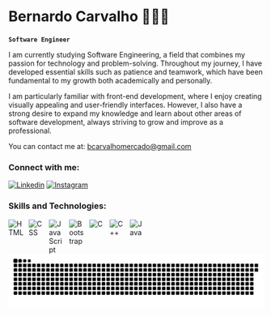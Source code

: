 #    Bernardo Carvalho  👨🏻‍💻

**`Software Engineer`**

I am currently studying Software Engineering, a field that combines my passion for technology and problem-solving. Throughout my journey, I have developed essential skills such as patience and teamwork, which have been fundamental to my growth both academically and personally.

I am particularly familiar with front-end development, where I enjoy creating visually appealing and user-friendly interfaces. However, I also have a strong desire to expand my knowledge and learn about other areas of software development, always striving to grow and improve as a professional.

You can contact me at: bcarvalhomercado@gmail.com

###  Connect with me:

[![Linkedin](https://img.shields.io/badge/LinkedIn-0077B5?style=for-the-badge&logo=linkedin&logoColor=white)](https://www.linkedin.com/in/bernardocdm/)
[![Instagram](https://img.shields.io/badge/Instagram-E4405F?style=for-the-badge&logo=instagram&logoColor=white)](https://www.instagram.com/bernardo_cdm/)


###  Skills and Technologies:

<img 
    align="left" 
    alt="HTML"
    title="HTML" 
    width="30px" 
    style="padding-right: 10px;" 
    src="https://cdn.jsdelivr.net/gh/devicons/devicon@latest/icons/html5/html5-original.svg" 
/>
<img 
    align="left" 
    alt="CSS" 
    title="CSS"
    width="30px" 
    style="padding-right: 10px;" 
    src="https://cdn.jsdelivr.net/gh/devicons/devicon@latest/icons/css3/css3-original.svg" 
/>
<img 
    align="left" 
    alt="JavaScript" 
    title="JavaScript"
    width="30px" 
    style="padding-right: 10px;" 
    src="https://cdn.jsdelivr.net/gh/devicons/devicon@latest/icons/javascript/javascript-original.svg" 
/>


<img 
    align="left" 
    alt="Bootstrap"
    title="Bootstrap" 
    width="30px" 
    style="padding-right: 10px;" 
    src="https://cdn.jsdelivr.net/gh/devicons/devicon@latest/icons/bootstrap/bootstrap-original.svg" 
/>

<img 
    align="left" 
    alt="C" 
    title="C" 
    width="30px" 
    style="padding-right: 10px;" 
    src="https://cdn.jsdelivr.net/gh/devicons/devicon@latest/icons/c/c-original.svg" 
/>

<img 
    align="left" 
    alt="C++" 
    title="C++" 
    width="30px" 
    style="padding-right: 10px;" 
    src="https://cdn.jsdelivr.net/gh/devicons/devicon@latest/icons/cplusplus/cplusplus-original.svg" 
/>

<img 
    align="left" 
    alt="Java" 
    title="Java" 
    width="30px" 
    style="padding-right: 10px;" 
    src="https://cdn.jsdelivr.net/gh/devicons/devicon@latest/icons/java/java-original.svg" 
/>


<picture align="center">
  <source media="(prefers-color-scheme: dark)" srcset="https://raw.githubusercontent.com/bernardocdm/bernardocdm/output/github-contribution-grid-snake-dark.svg">
  <source media="(prefers-color-scheme: light)" srcset="https://raw.githubusercontent.com/bernardocdm/bernardocdm/output/github-contribution-grid-snake-dark.svg">
  <img align="center" alt="github contribution grid snake animation" src="https://raw.githubusercontent.com/bernardocdm/bernardocdm/output/github-contribution-grid-snake.svg">
</picture>



